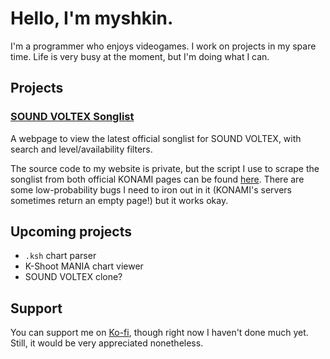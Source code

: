 # Hello, I'm myshkin.

I'm a programmer who enjoys videogames. I work on projects in my spare time. Life is very busy at the moment, but I'm doing what I can.

## Projects

### [SOUND VOLTEX Songlist](https://myshkin.io/sdvx/songlist)

A webpage to view the latest official songlist for SOUND VOLTEX, with search and level/availability filters.

The source code to my website is private, but the script I use to scrape the songlist from both official KONAMI pages can be found [here](https://github.com/myshkin81/sdvx-songlist). There are some low-probability bugs I need to iron out in it (KONAMI's servers sometimes return an empty page!) but it works okay.

## Upcoming projects

- `.ksh` chart parser
- K-Shoot MANIA chart viewer
- SOUND VOLTEX clone?

## Support

You can support me on [Ko-fi](https://ko-fi.com/myshkin), though right now I haven't done much yet. Still, it would be very appreciated nonetheless.

